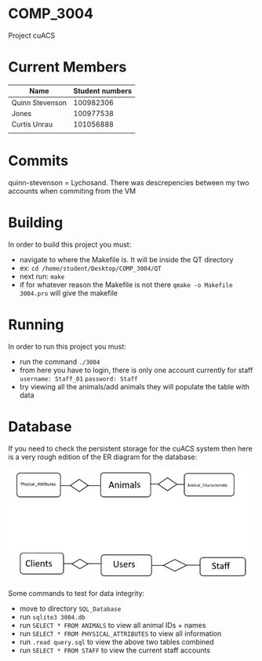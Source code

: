 # COMP_3004
Project cuACS

# Current Members
| Name                    | Student numbers          |
|-------------------------|--------------------------|
| Quinn Stevenson         | 100982306                |
| Jones			  | 100977538                |
| Curtis Unrau            | 101056888                |
|                         |                          |


# Commits
quinn-stevenson = Lychosand.  There was descrepencies between my two accounts when commiting from the VM

# Building
In order to build this project you must: 
* navigate to where the Makefile is.  It will be inside the QT directory
* ex: `cd /home/student/Desktop/COMP_3004/QT`
* next run: `make` 
* if for whatever reason the Makefile is not there `qmake -o Makefile 3004.pro` will give the makefile

# Running
In order to run this project you must:
* run the command `./3004`
* from here you have to login, there is only one account currently for staff `username: Staff_01` `password: Staff`
* try viewing all the animals/add animals they will populate the table with data

# Database
If you need to check the persistent storage for the cuACS system then here is a very rough edition of the ER diagram for the database:


![Rough ER](QT/Images/er_rough.png)

Some commands to test for data integrity:

* move to directory `SQL_Database`
* run `sqlite3 3004.db`
* run `SELECT * FROM ANIMALS` to view all animal IDs + names
* run `SELECT * FROM PHYSICAL_ATTRIBUTES` to view all information 
* run `.read query.sql` to view the above two tables combined
* run `SELECT * FROM STAFF` to view the current staff accounts


